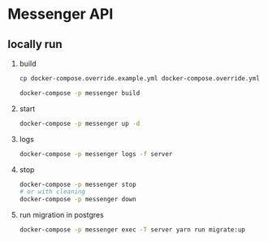 # Messenger API

## locally run

1. build
   ```bash
   cp docker-compose.override.example.yml docker-compose.override.yml

   docker-compose -p messenger build
   ```
1. start
   ```bash
   docker-compose -p messenger up -d
   ```
1. logs
   ```bash
   docker-compose -p messenger logs -f server
   ```
1. stop
   ```bash
   docker-compose -p messenger stop
   # or with cleaning
   docker-compose -p messenger down
   ```
1. run migration in postgres
   ```bash
   docker-compose -p messenger exec -T server yarn run migrate:up
   ```
   